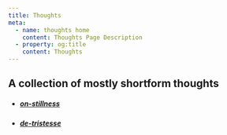 ```yaml
---
title: Thoughts
meta:
  - name: thoughts home
    content: Thoughts Page Description
  - property: og:title
    content: Thoughts
---
```


## A collection of mostly shortform thoughts


- ##### [on-stillness](./thoughts/on-stillness)
- ##### [de-tristesse](./thoughts/de-tristesse)